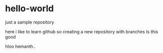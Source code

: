 # hello-world
just a sample repository

here i like to learn github so creating a new repository with branches
Is this good

hloo hemanth..
